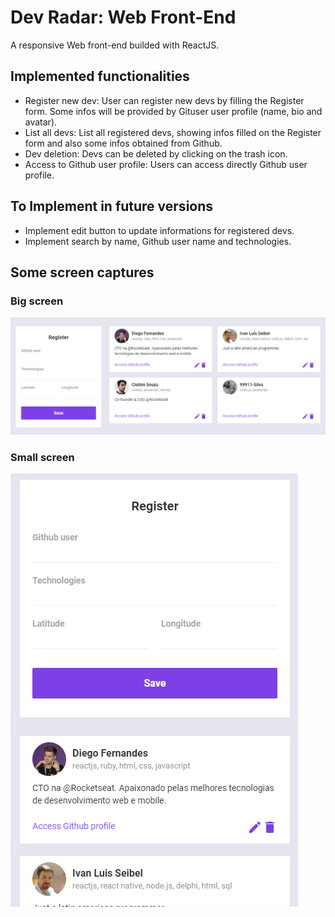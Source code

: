 # Dev Radar: Web Front-End
A responsive Web front-end builded with ReactJS.

## Implemented functionalities
- Register new dev: User can register new devs by filling the Register form. Some infos will be provided by Gituser user profile (name, bio and avatar).
- List all devs: List all registered devs, showing infos filled on the Register form and also some infos obtained from Github.
- Dev deletion: Devs can be deleted by clicking on the trash icon.
- Access to Github user profile: Users can access directly Github user profile.

## To Implement in future versions
- Implement edit button to update informations for registered devs.
- Implement search by name, Github user name and technologies.

## Some screen captures

### Big screen
![Web front-end big size](https://github.com/ivanseibel/assets/blob/master/img/dev-radar/web-front-end-bigsize.png "Big screen")

### Small screen 
![Web front-end small size](https://github.com/ivanseibel/assets/blob/master/img/dev-radar/web-front-end-smallsize.png "Small screen")
